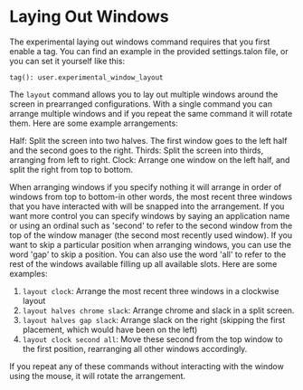 # Laying Out Windows

The experimental laying out windows command requires that you first enable a tag. You can find an example in the provided settings.talon file, or you can set it yourself like this:

```
tag(): user.experimental_window_layout
```

The `layout` command allows you to lay out multiple windows around the screen in prearranged configurations. With a single command you can arrange multiple windows and if you repeat the same command it will rotate them. Here are some example arrangements:

Half: Split the screen into two halves. The first window goes to the left half and the second goes to the right.
Thirds: Split the screen into thirds, arranging from left to right.
Clock: Arrange one window on the left half, and split the right from top to bottom.

When arranging windows if you specify nothing it will arrange in order of windows from top to bottom-in other words, the most recent three windows that you have interacted with will be snapped into the arrangement. If you want more control you can specify windows by saying an application name or using an ordinal such as 'second' to refer to the second window from the top of the window manager (the second most recently used window). If you want to skip a particular position when arranging windows, you can use the word 'gap' to skip a position. You can also use the word 'all' to refer to the rest of the windows available filling up all available slots. Here are some examples:

1. `layout clock`: Arrange the most recent three windows in a clockwise layout
2. `layout halves chrome slack`: Arrange chrome and slack in a split screen.
3. `layout halves gap slack`: Arrange slack on the right (skipping the first placement, which would have been on the left)
4. `layout clock second all`: Move these second from the top window to the first position, rearranging all other windows accordingly.

If you repeat any of these commands without interacting with the window using the mouse, it will rotate the arrangement.
